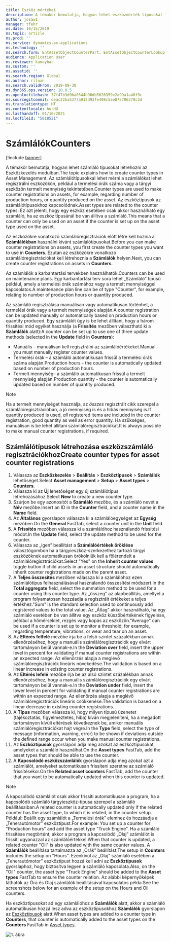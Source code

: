 ```yaml
---
title: Eszköz mértékei
description: A témakör bemutatja, hogyan lehet eszközmérték típusokat létrehozni az Eszközkezelés modulban.
author: josaw1
manager: tfehr
ms.date: 10/15/2019
ms.topic: article
ms.prod: ''
ms.service: dynamics-ax-applications
ms.technology: ''
ms.search.form: EntAssetObjectCounterPart, EntAssetObjectCounterLookup, EntAssetCounterType, EntAssetObjectCounterTotals
audience: Application User
ms.reviewer: kamaybac
ms.custom: ''
ms.assetid: ''
ms.search.region: Global
ms.author: riluan
ms.search.validFrom: 2019-09-30
ms.dyn365.ops.version: 10.0.5
ms.openlocfilehash: 37f47b3d9ba0344b96db5626359e2a99a1a40f9c
ms.sourcegitcommit: deac22ba5377a912d93fe408c5ae875706378c2d
ms.translationtype: HT
ms.contentlocale: hu-HU
ms.lasthandoff: 01/16/2021
ms.locfileid: "5018521"
---
```

# <a name="counters"></a><span data-ttu-id="20e71-103">Számlálók</span><span class="sxs-lookup"><span data-stu-id="20e71-103">Counters</span></span>

[!include [banner](../../includes/banner.md)]

<span data-ttu-id="20e71-104">A témakör bemutatja, hogyan lehet számláló típusokat létrehozni az Eszközkezelés modulban.</span><span class="sxs-lookup"><span data-stu-id="20e71-104">The topic explains how to create counter types in Asset Management.</span></span> <span data-ttu-id="20e71-105">Az számlálótípusokkal lehet mérni a számlálókat lehet regisztrálni eszközökön, például a termelési órák száma vagy a tárgyi eszközön termelt mennyiség tekintetében.</span><span class="sxs-lookup"><span data-stu-id="20e71-105">Counter types are used to make counter registrations on assets, for example, regarding number of production hours, or quantity produced on the asset.</span></span> <span data-ttu-id="20e71-106">Az eszköztípusok az számlálótípusokhoz kapcsolódnak.</span><span class="sxs-lookup"><span data-stu-id="20e71-106">Asset types are related to the counter types.</span></span> <span data-ttu-id="20e71-107">Ez azt jelenti, hogy egy eszköz esetében csak akkor használható egy számláló, ha az eszköz típusánál be van állítva a számláló.</span><span class="sxs-lookup"><span data-stu-id="20e71-107">This means that a counter can only be used on an asset if the counter is set up on the asset type used on the asset.</span></span>

<span data-ttu-id="20e71-108">Az eszközökre vonatkozó számlálóregisztrációk előtt létre kell hoznia a **Számlálókban** használni kívánt számlálótípusokat.</span><span class="sxs-lookup"><span data-stu-id="20e71-108">Before you can make counter registrations on assets, you first create the counter types you want to use in **Counters**.</span></span> <span data-ttu-id="20e71-109">Ezután az eszközökre vonatkozó számlálóregisztrációkat kell létrehoznia a **Számlálók** helyen.</span><span class="sxs-lookup"><span data-stu-id="20e71-109">Next, you can create counter registrations on assets in **Counters**.</span></span> 

<span data-ttu-id="20e71-110">Az számlálók a karbantartási tervekben használhatók.</span><span class="sxs-lookup"><span data-stu-id="20e71-110">Counters can be used on maintenance plans.</span></span> <span data-ttu-id="20e71-111">Egy karbantartási terv sora lehet „Számláló” típusú például, amely a termelési órák számához vagy a termelt mennyiséggel kapcsolatos.</span><span class="sxs-lookup"><span data-stu-id="20e71-111">A maintenance plan line can be of type "Counter", for example, relating to number of production hours or quantity produced.</span></span> 

<span data-ttu-id="20e71-112">Az számláló regisztrálása manuálisan vagy automatikusan történhet, a termelési órák vagy a termelt mennyiségek alapján.</span><span class="sxs-lookup"><span data-stu-id="20e71-112">A counter registration can be updated manually or automatically based on production hours or quantity produced.</span></span> <span data-ttu-id="20e71-113">Egy számlálót úgy is be lehet állítani, hogy a három frissítési mód egyikét használja (a **Frissítés** mezőben választható ki a **Számlálók** alatt):</span><span class="sxs-lookup"><span data-stu-id="20e71-113">A counter can be set up to use one of three update methods (selected in the **Update** field in **Counters**):</span></span>
  
- <span data-ttu-id="20e71-114">Manuális – manuálisan kell regisztrálni az számlálóértékeket.</span><span class="sxs-lookup"><span data-stu-id="20e71-114">Manual - you must manually register counter values.</span></span>  
- <span data-ttu-id="20e71-115">Termelési órák – a számláló automatikusan frissül a termelési órák száma alapján.</span><span class="sxs-lookup"><span data-stu-id="20e71-115">Production hours - the counter is automatically updated based on number of production hours.</span></span>  
- <span data-ttu-id="20e71-116">Termelt mennyiség– a számláló automatikusan frissül a termelt mennyiség alapján.</span><span class="sxs-lookup"><span data-stu-id="20e71-116">Production quantity - the counter is automatically updated based on number of quantity produced.</span></span>  

>[!NOTE]
><span data-ttu-id="20e71-117">Ha a termelt mennyiséget használja, az *összes* regisztrált cikk szerepel a számlálóregisztrációban, a jó mennyiség is és a hibás mennyiség is.</span><span class="sxs-lookup"><span data-stu-id="20e71-117">If quantity produced is used, *all* registered items are included in the counter registration, good quantity as well as error quantity.</span></span> <span data-ttu-id="20e71-118">Ha szükséges, manuálisan is be lehet állítani számlálóregisztrációkat.</span><span class="sxs-lookup"><span data-stu-id="20e71-118">It is always possible to make manual counter registrations, if required.</span></span>

## <a name="create-counter-types-for-asset-counter-registrations"></a><span data-ttu-id="20e71-119">Számlálótípusok létrehozása eszközszámláló regisztrációkhoz</span><span class="sxs-lookup"><span data-stu-id="20e71-119">Create counter types for asset counter registrations</span></span>

1. <span data-ttu-id="20e71-120">Válassza az **Eszközkezelés** > **Beállítás** > **Eszköztípusok** > **Számlálók** lehetőséget.</span><span class="sxs-lookup"><span data-stu-id="20e71-120">Select **Asset management** > **Setup** > **Asset types** > **Counters**.</span></span>
2. <span data-ttu-id="20e71-121">Válassza ki az **Új** lehetőséget egy új számlálótípus létrehozásához.</span><span class="sxs-lookup"><span data-stu-id="20e71-121">Select **New** to create a new counter type.</span></span>
3. <span data-ttu-id="20e71-122">Szúrjon be egy azonosítót a **Számláló** mezőbe, és a számláló nevét a **Név** mezőbe.</span><span class="sxs-lookup"><span data-stu-id="20e71-122">Insert an ID in the **Counter** field, and a counter name in the **Name** field.</span></span>
4. <span data-ttu-id="20e71-123">Az **Általános** gyorslapon válassza ki a számlálóegységet az **Egység** mezőben.</span><span class="sxs-lookup"><span data-stu-id="20e71-123">On the **General** FastTab, select a counter unit in the **Unit** field.</span></span>
5. <span data-ttu-id="20e71-124">A **Frissítés** mezőben válassza ki a számlálóhoz használandó frissítési módot.</span><span class="sxs-lookup"><span data-stu-id="20e71-124">In the **Update** field, select the update method to be used for the counter.</span></span>
6. <span data-ttu-id="20e71-125">Válassza az „igen” beállítást a **Számlálóértékek öröklése** választógombon ha a tárgyieszköz-szerkezethez tartozó tárgyi eszközöknek automatikusan örökölniük kell a fölérendelt a számlálóregisztrációkat.</span><span class="sxs-lookup"><span data-stu-id="20e71-125">Select "Yes" on the **Inherit counter values** toggle button if child assets in an asset structure should automatically inherit counter registrations made on the parent asset.</span></span>
7. <span data-ttu-id="20e71-126">A **Teljes összesítés** mezőben válassza ki a számlálóhoz ezen számlálótípus felhasználásával használandó összesítési módszert.</span><span class="sxs-lookup"><span data-stu-id="20e71-126">In the **Total aggregate** field, select the summation method to be used for a counter using this counter type.</span></span> <span data-ttu-id="20e71-127">Az „összeg” az alapbeállítás, amellyel a program folyamatosan hozzáadja a regisztrált értékeket a teljes értékhez.</span><span class="sxs-lookup"><span data-stu-id="20e71-127">"Sum" is the standard selection used to continuously add registered values to the total value.</span></span> <span data-ttu-id="20e71-128">Az „Átlag” akkor használható, ha egy számláló esetében be van állítva egy eszköz küszöbértékének figyelése, például a hőmérséklet, rezgés vagy kopás az eszközön.</span><span class="sxs-lookup"><span data-stu-id="20e71-128">"Average" can be used if a counter is set up to monitor a threshold, for example, regarding temperature, vibrations, or wear and tear on an asset.</span></span> 
8. <span data-ttu-id="20e71-129">Az **Eltérés felfelé** mezőbe írja be a felső szintet százalékban annak ellenőrzéséhez, hogy a manuális számlálóregisztrációk egy elvárt tartományon belül vannak-e.</span><span class="sxs-lookup"><span data-stu-id="20e71-129">In the **Deviation over** field, insert the upper level in percent for validating if manual counter registrations are within an expected range.</span></span> <span data-ttu-id="20e71-130">Az ellenőrzés alapja a meglévő számlálóregisztrációk lineáris növekedése.</span><span class="sxs-lookup"><span data-stu-id="20e71-130">The validation is based on a linear increase in existing counter registrations.</span></span>
9. <span data-ttu-id="20e71-131">Az **Eltérés lefelé** mezőbe írja be az alsó szintet százalékban annak ellenőrzéséhez, hogy a manuális számlálóregisztrációk egy elvárt tartományon belül vannak-e.</span><span class="sxs-lookup"><span data-stu-id="20e71-131">In the **Deviation under** field, insert the lower level in percent for validating if manual counter registrations are within an expected range.</span></span> <span data-ttu-id="20e71-132">Az ellenőrzés alapja a meglévő számlálóregisztrációk lineáris csökkenése.</span><span class="sxs-lookup"><span data-stu-id="20e71-132">The validation is based on a linear decrease in existing counter registrations.</span></span>
10. <span data-ttu-id="20e71-133">A **Típus** mezőben válassza ki, hogy milyen típusú üzenetet (tájékoztatás, figyelmeztetés, hiba) kíván megjeleníteni, ha a megadott tartományon kívüli eltérések következnek be, amikor manuális számlálóregisztrációkat hajt végre.</span><span class="sxs-lookup"><span data-stu-id="20e71-133">In the **Type** field, select the type of message (information, warning, error) to be shown if deviations outside the defined range occur when you make manual counter registrations.</span></span>
11. <span data-ttu-id="20e71-134">Az **Eszköztípusok** gyorslapon adja meg azokat az eszköztípusokat, amelyeket a számláló használhat.</span><span class="sxs-lookup"><span data-stu-id="20e71-134">On the **Asset types** FastTab, add the asset types that should be able to use the counter.</span></span>
12. <span data-ttu-id="20e71-135">A **Kapcsolódó eszközszámlálók** gyorslapon adja meg azokat azt a számlálót, amelyeket automatikusan frissíteni szeretne az számláló frissítésekor.</span><span class="sxs-lookup"><span data-stu-id="20e71-135">On the **Related asset counters** FastTab, add the counter that you want to be automatically updated when this counter is updated.</span></span>


>[!NOTE]
><span data-ttu-id="20e71-136">A kapcsolódó számlálót csak akkor frissíti automatikusan a program, ha a kapcsolódó számláló tárgyieszköz-típusa szerepel a számláló beállításaiban.</span><span class="sxs-lookup"><span data-stu-id="20e71-136">A related counter is automatically updated only if the related counter has the asset type, to which it is related, in the counter setup.</span></span> <span data-ttu-id="20e71-137">Például: Beállít egy számlálót a „Termelési órák” elemhez és hozzáadja a „Teherautómotor” eszköztípust.</span><span class="sxs-lookup"><span data-stu-id="20e71-137">For example: You set up a counter for "Production hours" and add the asset type "Truck Engine".</span></span> <span data-ttu-id="20e71-138">Ha a számláló frissítése megtörtént, akkor a program a kapcsolódó „Olaj” számlálót is frissíti ugyanazzal az számlálóértékkel.</span><span class="sxs-lookup"><span data-stu-id="20e71-138">When that counter is updated, a related counter "Oil" is also updated with the same counter values.</span></span> <span data-ttu-id="20e71-139">A **Számlálók** beállítása tartalmazza az „Órák” beállítást.</span><span class="sxs-lookup"><span data-stu-id="20e71-139">The setup in **Counters** includes the setup on "Hours".</span></span> <span data-ttu-id="20e71-140">Ezenkívül az „Olaj" számláló esetében a „Teherautómotor” eszköztípust hozzá kell adni az **Eszköztípusok** gyorslaphoz, hogy biztosítva legyen a számláló kapcsolata.</span><span class="sxs-lookup"><span data-stu-id="20e71-140">Also, on the "Oil" counter, the asset type "Truck Engine" should be added to the **Asset types** FastTab to ensure the counter relation.</span></span> <span data-ttu-id="20e71-141">Az alábbi képernyőképek láthatók az Óra és Olaj számlálók beállításával kapcsolatos példa.</span><span class="sxs-lookup"><span data-stu-id="20e71-141">See the screenshots below for an example of the setup on the Hours and Oil counters.</span></span>

<span data-ttu-id="20e71-142">Ha eszköztípusokat ad egy számlálóhoz a **Számlálók** alatt, akkor a számláló automatikusan hozzá lesz adva az eszköztípusokhoz **Számlálók** gyorslapon az [Eszköztípusok](../setup-for-objects/object-types.md) alatt.</span><span class="sxs-lookup"><span data-stu-id="20e71-142">When asset types are added to a counter type in **Counters**, that counter is automatically added to the asset types on the **Counters** FastTab in [Asset types](../setup-for-objects/object-types.md).</span></span>

![1. ábra](media/071-setup-for-objects.png)

